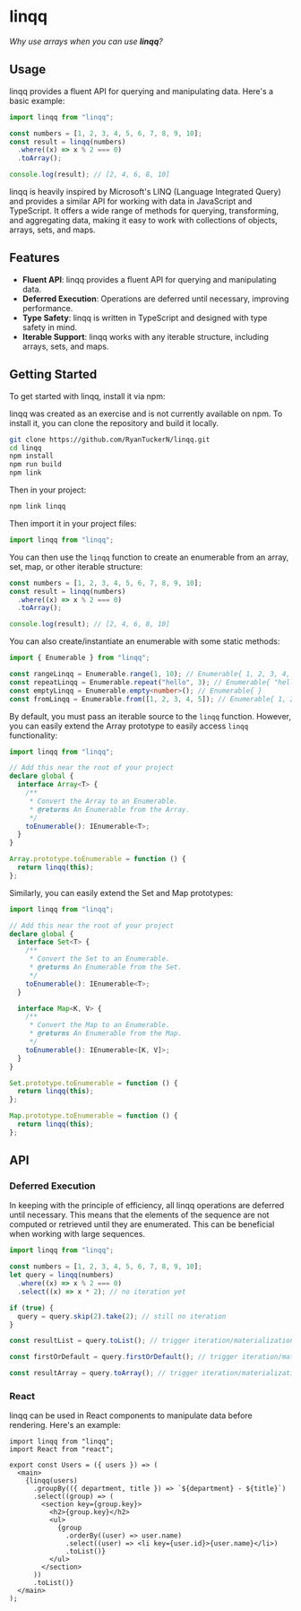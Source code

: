 # linqq

_Why use arrays when you can use **linqq**?_

## Usage

linqq provides a fluent API for querying and manipulating data. Here's a basic example:

```typescript
import linqq from "linqq";

const numbers = [1, 2, 3, 4, 5, 6, 7, 8, 9, 10];
const result = linqq(numbers)
  .where((x) => x % 2 === 0)
  .toArray();

console.log(result); // [2, 4, 6, 8, 10]
```

linqq is heavily inspired by Microsoft's LINQ (Language Integrated Query) and provides a similar API for working with data in JavaScript and TypeScript. It offers a wide range of methods for querying, transforming, and aggregating data, making it easy to work with collections of objects, arrays, sets, and maps.

## Features

- **Fluent API**: linqq provides a fluent API for querying and manipulating data.
- **Deferred Execution**: Operations are deferred until necessary, improving performance.
- **Type Safety**: linqq is written in TypeScript and designed with type safety in mind.
- **Iterable Support**: linqq works with any iterable structure, including arrays, sets, and maps.

## Getting Started

To get started with linqq, install it via npm:

linqq was created as an exercise and is not currently available on npm. To install it, you can clone the repository and build it locally.

```bash
git clone https://github.com/RyanTuckerN/linqq.git
cd linqq
npm install
npm run build
npm link
```

Then in your project:

```bash
npm link linqq
```

Then import it in your project files:

```typescript
import linqq from "linqq";
```

You can then use the `linqq` function to create an enumerable from an array, set, map, or other iterable structure:

```typescript
const numbers = [1, 2, 3, 4, 5, 6, 7, 8, 9, 10];
const result = linqq(numbers)
  .where((x) => x % 2 === 0)
  .toArray();

console.log(result); // [2, 4, 6, 8, 10]
```

You can also create/instantiate an enumerable with some static methods:

```typescript
import { Enumerable } from "linqq";

const rangeLinqq = Enumerable.range(1, 10); // Enumerable{ 1, 2, 3, 4, 5, 6, 7, 8, 9, 10 }
const repeatLinqq = Enumerable.repeat("hello", 3); // Enumerable{ "hello", "hello", "hello" }
const emptyLinqq = Enumerable.empty<number>(); // Enumerable{ }
const fromLinqq = Enumerable.from([1, 2, 3, 4, 5]); // Enumerable{ 1, 2, 3, 4, 5 }
```

By default, you must pass an iterable source to the `linqq` function. However, you can easily extend the Array prototype to easily access `linqq` functionality:

```typescript
import linqq from "linqq";

// Add this near the root of your project
declare global {
  interface Array<T> {
    /**
     * Convert the Array to an Enumerable.
     * @returns An Enumerable from the Array.
     */
    toEnumerable(): IEnumerable<T>;
  }
}

Array.prototype.toEnumerable = function () {
  return linqq(this);
};
```

Similarly, you can easily extend the Set and Map prototypes:

```typescript
import linqq from "linqq";

// Add this near the root of your project
declare global {
  interface Set<T> {
    /**
     * Convert the Set to an Enumerable.
     * @returns An Enumerable from the Set.
     */
    toEnumerable(): IEnumerable<T>;
  }

  interface Map<K, V> {
    /**
     * Convert the Map to an Enumerable.
     * @returns An Enumerable from the Map.
     */
    toEnumerable(): IEnumerable<[K, V]>;
  }
}

Set.prototype.toEnumerable = function () {
  return linqq(this);
};

Map.prototype.toEnumerable = function () {
  return linqq(this);
};
```

## API

### Deferred Execution

In keeping with the principle of efficiency, all linqq operations are deferred until necessary. This means that the elements of the sequence are not computed or retrieved until they are enumerated. This can be beneficial when working with large sequences.

```typescript
import linqq from "linqq";

const numbers = [1, 2, 3, 4, 5, 6, 7, 8, 9, 10];
let query = linqq(numbers)
  .where((x) => x % 2 === 0)
  .select((x) => x * 2); // no iteration yet

if (true) {
  query = query.skip(2).take(2); // still no iteration
}

const resultList = query.toList(); // trigger iteration/materialization

const firstOrDefault = query.firstOrDefault(); // trigger iteration/materialization

const resultArray = query.toArray(); // trigger iteration/materialization and transform to array
```

### React

linqq can be used in React components to manipulate data before rendering. Here's an example:

```tsx
import linqq from "linqq";
import React from "react";

export const Users = ({ users }) => (
  <main>
    {linqq(users)
      .groupBy(({ department, title }) => `${department} - ${title}`)
      .select((group) => (
        <section key={group.key}>
          <h2>{group.key}</h2>
          <ul>
            {group
              .orderBy((user) => user.name)
              .select((user) => <li key={user.id}>{user.name}</li>)
              .toList()}
          </ul>
        </section>
      ))
      .toList()}
  </main>
);
```
